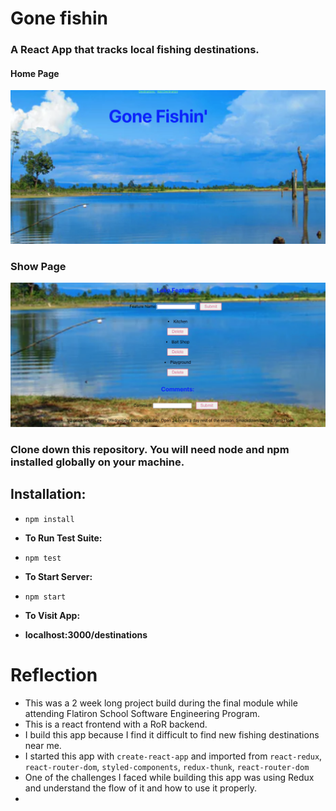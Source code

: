 # Gone fishin 
### A React App that tracks local fishing destinations. 

#### Home Page
![Home Page](public/HomePage.png)

### Show Page 
![Show Page](public/Detail.png)

### Clone down this repository. You will need node and npm installed globally on your machine.

## Installation:

- `npm install`

- **To Run Test Suite:**

- `npm test`

- **To Start Server:**

- `npm start`

- **To Visit App:**

- **localhost:3000/destinations**

# Reflection 
- This was a 2 week long project build during the final module while attending Flatiron School Software Engineering Program. 
- This is a react frontend with a RoR backend.
- I build this app because I find it difficult to find new fishing destinations near me. 
- I started this app with `create-react-app` and imported from `react-redux`, `react-router-dom`, `styled-components`, `redux-thunk`, `react-router-dom`
- One of the challenges I faced while building this app was using Redux and understand the flow of it and how to use it properly. 
- 
